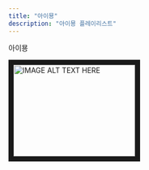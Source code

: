 ```yaml
---
title: "아이묭"
description: "아이묭 플레이리스트"
---
```


아이묭

<a href="http://www.youtube.com/watch?feature=player_embedded&v=hMLY2AGFuLM
" target="_blank"><img src="http://img.youtube.com/vi/hMLY2AGFuLM/0.jpg" 
alt="IMAGE ALT TEXT HERE" width="240" height="180" border="10" /></a>
